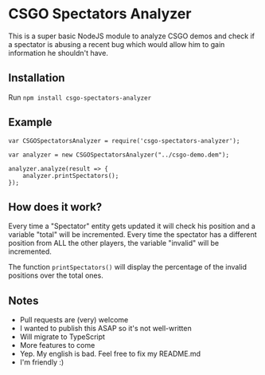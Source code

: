# CSGO Spectators Analyzer

This is a super basic NodeJS module to analyze CSGO demos and check if a spectator is abusing a recent bug which would allow him to gain information he shouldn't have.

## Installation

Run `npm install csgo-spectators-analyzer`

## Example

```
var CSGOSpectatorsAnalyzer = require('csgo-spectators-analyzer');

var analyzer = new CSGOSpectatorsAnalyzer("../csgo-demo.dem");

analyzer.analyze(result => {
    analyzer.printSpectators();
});
```

## How does it work?

Every time a "Spectator" entity gets updated it will check his position and a variable "total" will be incremented.
Every time the spectator has a different position from ALL the other players, the variable "invalid" will be incremented.

The function `printSpectators()` will display the percentage of the invalid positions over the total ones.

## Notes

- Pull requests are (very) welcome
- I wanted to publish this ASAP so it's not well-written
- Will migrate to TypeScript
- More features to come
- Yep. My english is bad. Feel free to fix my README.md
- I'm friendly :)
